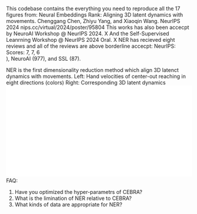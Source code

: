This codebase contains the everything you need to reproduce all the 17 figures from:
Neural Embeddings Rank: Aligning 3D latent dynamics with movements. Chenggang Chen, Zhiyu Yang, and Xiaoqin Wang. NeurIPS 2024
nips.cc/virtual/2024/poster/95804
This works has also been accecpt by NeuroAI Workshop @ NeurIPS 2024.
X
And the Self-Supervised Leanrning Workshop @ NeurIPS 2024 Oral.
X
NER has recieved eight reviews and all of the reviews are above borderline accecpt: 
NeurIPS: Scores: 7, 7, 6\
), NeuroAI (977), and SSL (87).

NER is the first dimensionality reduction method which align 3D latenct dynamics with movements.
Left: Hand velocities of center-out reaching in eight directions (colors)
Right: Corresponding 3D latent dynamics
![alt text](https://github.com/NeuroscienceAI/NER/blob/main/NER_Figs_pdf/demo_crop_compress.gif)
FAQ:
1. Have you optimized the hyper-parametrs of CEBRA?
2. What is the limination of NER relative to CEBRA?
3. What kinds of data are appropriate for NER?
